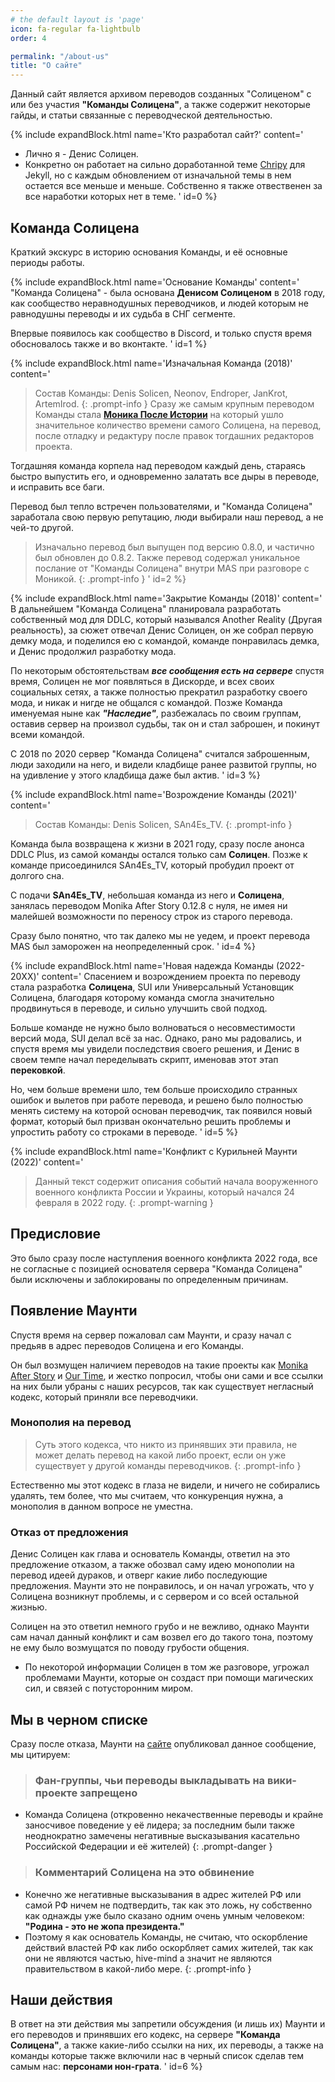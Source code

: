```yaml
---
# the default layout is 'page'
icon: fa-regular fa-lightbulb
order: 4

permalink: "/about-us"
title: "О сайте"
---
```


Данный сайт является архивом переводов созданных "Солиценом" с или без участия **"Команды Солицена"**, а также содержит некоторые гайды, и статьи связанные с переводческой деятельностью.

{% include expandBlock.html name='Кто разработал сайт?' content='
* Лично я - Денис Солицен.
* Конкретно он работает на сильно доработанной теме [Chripy](https://github.com/cotes2020/jekyll-theme-chirpy) для Jekyll, но с каждым обновлением от изначальной темы в нем остается все меньше и меньше. Собственно я также отвественен за все наработки которых нет в теме.
' id=0 %}

## Команда Солицена
Краткий экскурс в историю основания Команды, и её основные периоды работы.

{% include expandBlock.html name='Основание Команды' content='
"Команда Солицена" - была основана **Денисом Солиценом** в 2018 году, как сообщество неравнодушных переводчиков, и людей которым не равнодушны переводы и их судьба в СНГ сегменте. 

Впервые появилось как сообщество в Discord, и только спустя время обосновалось также и во вконтакте.
' id=1 %}

{% include expandBlock.html name='Изначальная Команда (2018)' content='
> Состав Команды: Denis Solicen, Neonov, Endroper, JanKrot, ArtemIrod.
{: .prompt-info }
Сразу же самым крупным переводом Команды стала [**Моника После Истории**](https://github.com/DenisSolicen/MAS-Russifier) на который ушло значительное количество времени самого Солицена, на перевод, после отладку и редактуру после правок тогдашних редакторов проекта. 

Тогдашняя команда корпела над переводом каждый день, стараясь быстро выпустить его, и одновременно залатать все дыры в переводе, и исправить все баги.

Перевод был тепло встречен пользователями, и "Команда Солицена" заработала свою первую репутацию, люди выбирали наш перевод, а не чей-то другой. 

> Изначально перевод был выпущен под версию 0.8.0, и частично был обновлен до 0.8.2. Также перевод содержал уникальное послание от "Команды Солицена" внутри MAS при разговоре с Моникой.
{: .prompt-info }
' id=2 %}

{% include expandBlock.html name='Закрытие Команды (2018)' content='
В дальнейшем "Команда Солицена" планировала разработать собственный мод для DDLC, который назывался Another Reality (Другая реальность), за сюжет отвечал Денис Солицен, он же собрал первую демку мода, и поделился ею с командой, команде понравилась демка, и Денис продолжил разработку мода. 

По некоторым обстоятельствам ***все сообщения есть на сервере*** спустя время, Солицен не мог появляться в Дискорде, и всех своих социальных сетях, а также полностью прекратил разработку своего мода, и никак и нигде не общался с командой. Позже Команда именуемая ныне как ***"Наследие"***, разбежалась по своим группам, оставив сервер на произвол судьбы, так он и стал заброшен, и покинут всеми командой. 

С 2018 по 2020 сервер "Команда Солицена" считался заброшенным, люди заходили на него, и видели кладбище ранее развитой группы, но на удивление у этого кладбища даже был актив.
' id=3 %}

{% include expandBlock.html name='Возрождение Команды (2021)' content='
> Состав Команды: Denis Solicen, SAn4Es_TV.
{: .prompt-info }

Команда была возвращена к жизни в 2021 году, сразу после анонса DDLC Plus, из самой команды остался только сам **Солицен**. Позже к команде присоединился SAn4Es_TV, который пробудил проект от долгого сна. 

С подачи **SAn4Es_TV**, небольшая команда из него и **Солицена**, занялась переводом Monika After Story 0.12.8 с нуля, не имея ни малейшей возможности по переносу строк из старого перевода.

Сразу было понятно, что так далеко мы не уедем, и проект перевода MAS был заморожен на неопределенный срок.
' id=4 %}

{% include expandBlock.html name='Новая надежда Команды (2022-20XX)' content='
Спасением и возрождением проекта по переводу стала разработка **Солицена**, SUI или Универсальный Установщик Солицена, благодаря которому команда смогла значительно продвинуться в переводе, и сильно улучшить свой подход. 

Больше команде не нужно было волноваться о несовместимости версий мода, SUI делал всё за нас. Однако, рано мы радовались, и спустя время мы увидели последствия своего решения, и Денис в своем темпе начал переделывать скрипт, именовав этот этап **перековкой**. 

Но, чем больше времени шло, тем больше происходило странных ошибок и вылетов при работе перевода, и решено было полностью менять систему на которой основан переводчик, так появился новый формат, который был призван окончательно решить проблемы и упростить работу со строками в переводе.
' id=5 %}

{% include expandBlock.html name='Конфликт с Курильней Маунти (2022)' content='
> Данный текст содержит описания событий начала вооруженного военного конфликта России и Украины, который начался 24 февраля в 2022 году.
{: .prompt-warning }
## Предисловие
Это было сразу после наступления военного конфликта 2022 года, все не согласные с позицией основателя сервера "Команда Солицена"
были исключены и заблокированы по определенным причинам.

## Появление Маунти
Спустя время на сервер пожаловал сам Маунти, и сразу начал с предьяв в адрес переводов Солицена и его Команды.

Он был возмущен наличием переводов на такие проекты как [Monika After Story](https://solicen.ru/monikaafterstory) и [Our Time](https://solicen.ru/our-time), и жестко попросил, чтобы они сами и все ссылки на них были убраны с наших ресурсов, так как существует негласный кодекс, который приняли все переводчики.

### Монополия на перевод
> Суть этого кодекса, что никто из принявших эти правила, не может делать перевод на какой либо проект, если он уже существует у другой команды переводчиков.
{: .prompt-info }

Естественно мы этот кодекс в глаза не видели, и ничего не собирались удалять, тем более, что мы считаем, что конкуренция нужна, а монополия в данном вопросе не уместна.

### Отказ от предложения
Денис Солицен как глава и основатель Команды, ответил на это предложение отказом, а также обозвал саму идею монополии на перевод идеей дураков, и отверг какие либо последующие предложения.
Маунти это не понравилось, и он начал угрожать, что у Солицена возникнут проблемы, и с сервером и со всей остальной жизнью.

Солицен на это ответил немного грубо и не вежливо, однако Маунти сам начал данный конфликт и сам возвел его до такого тона, поэтому не ему было возмущатся по поводу грубости общения.
* По некоторой информации Солицен в том же разговоре, угрожал проблемами Маунти, которые он создаст при помощи магических сил, и связей с потусторонним миром.

## Мы в черном списке
Сразу после отказа, Маунти на [сайте](https://wiki-rgsr.ffsb.ru/%D0%A4%D0%B0%D0%BD%D0%B0%D1%82%D1%81%D0%BA%D0%B8%D0%B5_%D0%BF%D0%B5%D1%80%D0%B5%D0%B2%D0%BE%D0%B4%D1%8B_%D0%B8_%D0%BF%D0%B5%D1%80%D0%B5%D0%B2%D0%BE%D0%B4%D1%87%D0%B8%D0%BA%D0%B8:%D0%9F%D0%BE%D0%BB%D0%BE%D0%B6%D0%B5%D0%BD%D0%B8%D0%B5_%D0%BE_%D1%84%D0%B0%D0%BD-%D0%B3%D1%80%D1%83%D0%BF%D0%BF%D0%B0%D1%85)  опубликовал данное сообщение, мы цитируем:

> ### Фан-группы, чьи переводы выкладывать на вики-проекте запрещено
* Команда Солицена (откровенно некачественные переводы и крайне заносчивое поведение у её лидера; за последним были также неоднократно замечены негативные высказывания касательно Российской Федерации и её жителей)
{: .prompt-danger }

> ### Комментарий Солицена на это обвинение
* Конечно же негативные высказывания в адрес жителей РФ или самой РФ ничем не подтвердить, так как это ложь, ну собственно как однажды уже было сказано одним очень умным человеком: **"Родина - это не жопа президента."** 
* Поэтому я как основатель Команды, не считаю, что оскорбление действий властей РФ как либо оскорбляет самих жителей, так как они не являются частью, hive-mind а значит не являются правительством в какой-либо мере.
{: .prompt-info }

## Наши действия
В ответ на эти действия мы запретили обсуждения (и лишь их) Маунти и его переводов и принявших его кодекс, на сервере **"Команда Солицена"**, а также какие-либо ссылки на них, их переводы, а также на команды которые также включили нас в черный список сделав тем самым нас: **персонами нон-грата**.
' id=6 %}